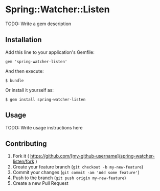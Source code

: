 # Spring::Watcher::Listen

TODO: Write a gem description

## Installation

Add this line to your application's Gemfile:

    gem 'spring-watcher-listen'

And then execute:

    $ bundle

Or install it yourself as:

    $ gem install spring-watcher-listen

## Usage

TODO: Write usage instructions here

## Contributing

1. Fork it ( https://github.com/[my-github-username]/spring-watcher-listen/fork )
2. Create your feature branch (`git checkout -b my-new-feature`)
3. Commit your changes (`git commit -am 'Add some feature'`)
4. Push to the branch (`git push origin my-new-feature`)
5. Create a new Pull Request
